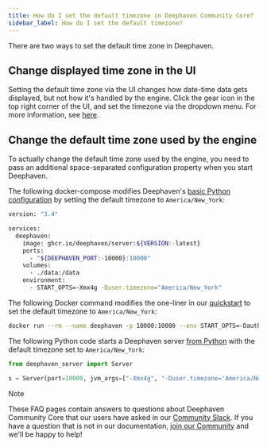 ```yaml
---
title: How do I set the default timezone in Deephaven Community Core?
sidebar_label: How do I set the default timezone?
---
```


There are two ways to set the default time zone in Deephaven.

## Change displayed time zone in the UI

Setting the default time zone via the UI changes how date-time data gets displayed, but not how it's handled by the engine. Click the gear icon in the top right corner of the UI, and set the timezone via the dropdown menu. For more information, see [here](../../how-to-guides/set-date-time-format.md).

## Change the default time zone used by the engine

To actually change the default time zone used by the engine, you need to pass an additional space-separated configuration property when you start Deephaven.

The following docker-compose modifies Deephaven's [basic Python configuration](https://raw.githubusercontent.com/deephaven/deephaven-core/main/containers/python/base/docker-compose.yml) by setting the default timezone to `America/New_York`:

```sh
version: "3.4"

services:
  deephaven:
    image: ghcr.io/deephaven/server:${VERSION:-latest}
    ports:
      - "${DEEPHAVEN_PORT:-10000}:10000"
    volumes:
      - ./data:/data
    environment:
      - START_OPTS=-Xmx4g -Duser.timezone="America/New_York"
```

The following Docker command modifies the one-liner in our [quickstart](../../getting-started/quickstart.md#1-install-and-launch-deephaven) to set the default timezone to `America/New_York`:

```sh
docker run --rm --name deephaven -p 10000:10000 --env START_OPTS=-Dauthentication.psk=YOUR_PASSWORD_HERE -Duser.timezone="America/New_York" ghcr.io/deephaven/server:latest
```

The following Python code starts a Deephaven server [from Python](../../getting-started/pip-install.md) with the default timezone set to `America/New_York`:

```python skip-test
from deephaven_server import Server

s = Server(port=10000, jvm_args=["-Xmx4g", "-Duser.timezone='America/New_York'"])
```

> [!NOTE]
> These FAQ pages contain answers to questions about Deephaven Community Core that our users have asked in our [Community Slack](/slack). If you have a question that is not in our documentation, [join our Community](/slack) and we'll be happy to help!
